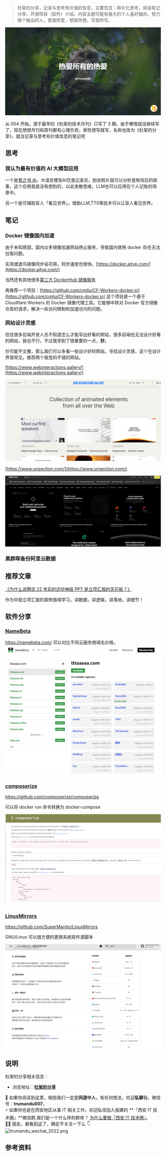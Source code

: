> 杜架的分享，记录与思考有价值的信息，主要包含：碎片化思考，阅读笔记分享，开源项目（软件）介绍。内容主题可能有极大的个人喜好偏向，努力做个输出的人，爱我所爱，想我所想，写我所写。

![Img](/images/杜架的分享%28004期%29.md/img-20240622152941.jpg)


从 004 开始，源于最早的《杜架的技术月刊》只写了 3 期，由于懒惰就没继续写了，现在想想月刊和周刊都有心理负担，索性想写就写，名称也改为《杜架的分享》，就当记录与思考有价值信息的笔记吧

## 思考

### 我认为最有价值的 AI 大模型应用
一个是[胃之书 AI](https://bellybook.cn/)，大语言模型AI饮食记录员，拍张照片就可以分析食物背后的故事，这个应用我是没有想到的，以此发散思维，LLM也可以应用在个人记账的场景中。

另一个是可辅助盲人「看见世界」，借助LLM,TTS等技术可以让盲人看见世界。

## 笔记

### Docker 镜像国内加速

由于未知原因，国内众多镜像加速网站停止服务，导致国内使用 docker 存在无法拉取问题。

实测渡渡鸟镜像同步站可用，同步速度也很快。[https://docker.aityp.com/](https://docker.aityp.com/)

当然还有其他很多[第三方 DockerHub 镜像服务](https://github.com/cmliu/CF-Workers-docker.io?tab=readme-ov-file#%E7%AC%AC%E4%B8%89%E6%96%B9-dockerhub-%E9%95%9C%E5%83%8F%E6%9C%8D%E5%8A%A1)

再推荐一个项目：[https://github.com/cmliu/CF-Workers-docker.io](https://github.com/cmliu/CF-Workers-docker.io) 这个项目是一个基于 Cloudflare Workers 的 Docker 镜像代理工具。它能够中转对 Docker 官方镜像仓库的请求，解决一些访问限制和加速访问的问题。

### 网站设计灵感

往往很多后端开发人员不知道怎么才能写出好看的网站，很多前端也无法设计好看的网站，我也不行，不过我学到了很重要的一点，**抄**。

抄可能不文雅，那么我们可以多看一些设计好的网站，寻找设计灵感，这个在设计界很常见。推荐两个我觉的不错的网站。

[https://www.webinteractions.gallery/](https://www.webinteractions.gallery/)

![Img](/images/杜架的分享%28004期%29.md/img-20240622152506.png)

[https://www.unsection.com/](https://www.unsection.com/)

![Img](/images/杜架的分享%28004期%29.md/img-20240622152604.png)


### 黑群晖备份阿里云数据

## 推荐文章

[《为什么说腾讯 22 年前的这份神级 PPT 是立项汇报的天花板？》](https://zhuanlan.zhihu.com/p/684222828)

作为中层立项汇报的案例值得学习，讲数据，讲逻辑，讲落地，讲细节！

## 软件分享

### [NameBeta](https://namebeta.com/)

https://namebeta.com/ 可以对比不同云服务商域名价格。
![Img](/images/杜架的分享%28004期%29.md/img-20240622150508.png)

### [composerize](https://www.composerize.com/)

https://github.com/composerize/composerize

可以将 docker run 命令转换为 docker-compose

![Img](/images/杜架的分享%28004期%29.md/img-20240622151504.png)

### [LinuxMirrors](https://linuxmirrors.cn/)

https://github.com/SuperManito/LinuxMirrors

GNU/Linux 可以很方便的更换系统软件源脚本

![Img](/images/杜架的分享%28004期%29.md/img-20240622151821.png)

## 说明

杜架的分享相关信息：

-   浏览地址：[**杜架的分享**](http://blog.trumandu.top/categories/%E6%8A%80%E6%9C%AF%E6%9C%88%E5%88%8A/)

🙌 如果你阅读到这里，相信我们一定是**同道中人**，有任何想法，欢迎**私聊**我，微信号：**trumandu007**。<br />⚡️ 如果你也是在西安地区从事 IT 相关工作，欢迎私信加入我建的 **『西安 IT 技术圈』**微信群,我们是一个什么样的群体？ [为什么要做『西安 IT 技术圈』](https://mp.weixin.qq.com/s?__biz=MzI4NTMwNTQ5Mg==&mid=2247483684&idx=1&sn=4c1f96c16463601a7e220a06649f4cd3)。<br />👬🏻 朋友，都看到这了，确定不关注一下么 👇<br />
![trumandu_wechat_2022.png](http://static.trumandu.top/trumandu_wechat_2022.png)

## 参考资料
